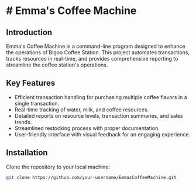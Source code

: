 # # Emma's Coffee Machine


## Introduction

Emma's Coffee Machine is a command-line program designed to enhance the operations of Bigoo Coffee Station. This project automates transactions, tracks resources in real-time, and provides comprehensive reporting to streamline the coffee station's operations.

## Key Features

- Efficient transaction handling for purchasing multiple coffee flavors in a single transaction.
- Real-time tracking of water, milk, and coffee resources.
- Detailed reports on resource levels, transaction summaries, and sales trends.
- Streamlined restocking process with proper documentation.
- User-friendly interface with visual feedback for an engaging experience.

## Installation

Clone the repository to your local machine:

```bash
git clone https://github.com/your-username/EmmasCoffeeMachine.git
